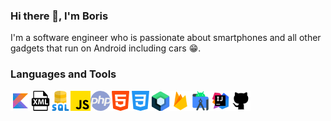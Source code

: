 ### Hi there 👋, I'm Boris
I'm a software engineer who is passionate about smartphones and all other gadgets that run on Android including cars 😁.

### Languages and Tools
<img align="left" alt="Kotlin" width="32px" src="https://github.com/puhacinboris/puhacinboris/blob/main/kotlin.png" />
<img align="left" alt="XML" width="32px" src="https://github.com/puhacinboris/puhacinboris/blob/main/xml-file-format-symbol.png" />
<img align="left" alt="SQL" width="32px" src="https://github.com/puhacinboris/puhacinboris/blob/main/sql.png" />
<img align="left" alt="JavaScript" width="32px" src="https://github.com/puhacinboris/puhacinboris/blob/main/js.png" />
<img align="left" alt="PHP" width="32px" src="https://github.com/puhacinboris/puhacinboris/blob/main/php.png" />
<img align="left" alt="HTML5" width="32px" src="https://github.com/puhacinboris/puhacinboris/blob/main/html.png" />
<img align="left" alt="CSS3" width="32px" src="https://github.com/puhacinboris/puhacinboris/blob/main/css.png" />
<img align="left" alt="JetPack Compose" width="32px" src="https://github.com/puhacinboris/puhacinboris/blob/main/jetpack-compose.png" />
<img align="left" alt="Firebase" width="32px" src="https://github.com/puhacinboris/puhacinboris/blob/main/firebase.png" />
<img align="left" alt="Android Studio" width="32px" src="https://github.com/puhacinboris/puhacinboris/blob/main/android-studio.png" />
<img align="left" alt="InteliJ" width="32px" src="https://github.com/puhacinboris/puhacinboris/blob/main/intellij-idea.png" />
<img align="left" alt="GitHub" width="32px" src="https://github.com/puhacinboris/puhacinboris/blob/main/github.png" />
